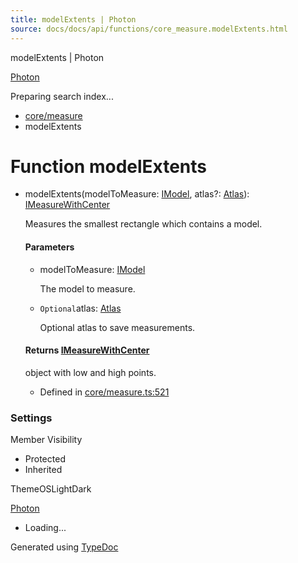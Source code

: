 ```yaml
---
title: modelExtents | Photon
source: docs/docs/api/functions/core_measure.modelExtents.html
---
```


modelExtents | Photon

[Photon](../index.md)




Preparing search index...

* [core/measure](../modules/core_measure.md)
* modelExtents

# Function modelExtents

* modelExtents(modelToMeasure: [IModel](../interfaces/core_schema.IModel.md), atlas?: [Atlas](../classes/core_measure.Atlas.md)): [IMeasureWithCenter](../interfaces/core_maker.IMeasureWithCenter.md)

  Measures the smallest rectangle which contains a model.

  #### Parameters

  + modelToMeasure: [IModel](../interfaces/core_schema.IModel.md)

    The model to measure.
  + `Optional`atlas: [Atlas](../classes/core_measure.Atlas.md)

    Optional atlas to save measurements.

  #### Returns [IMeasureWithCenter](../interfaces/core_maker.IMeasureWithCenter.md)

  object with low and high points.

  + Defined in [core/measure.ts:521](https://github.com/mwhite454/photon/blob/main/packages/photon/src/core/measure.ts#L521)

### Settings

Member Visibility

* Protected
* Inherited

ThemeOSLightDark

[Photon](../index.md)

* Loading...

Generated using [TypeDoc](https://typedoc.org/)
